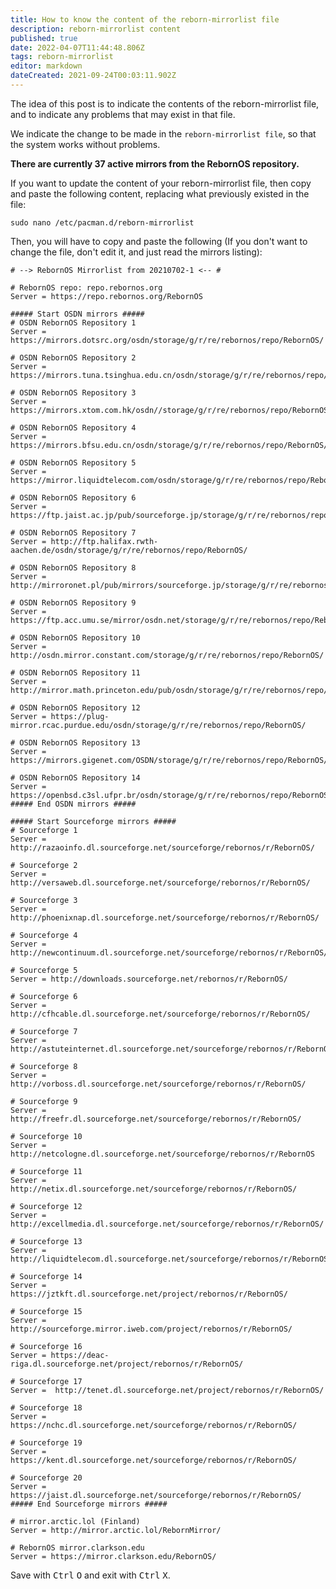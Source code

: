 ```yaml
---
title: How to know the content of the reborn-mirrorlist file
description: reborn-mirrorlist content
published: true
date: 2022-04-07T11:44:48.806Z
tags: reborn-mirrorlist
editor: markdown
dateCreated: 2021-09-24T00:03:11.902Z
---
```


The idea of this post is to indicate the contents of the reborn-mirrorlist file, and to indicate any problems that may exist in that file.

We indicate the change to be made in the `reborn-mirrorlist file`, so that the system works without problems.

**There are currently 37 active mirrors from the RebornOS repository.**

If you want to update the content of your reborn-mirrorlist file, then copy and paste the following content, replacing what previously existed in the file:

```
sudo nano /etc/pacman.d/reborn-mirrorlist
```

Then, you will have to copy and paste the following (If you don't want to change the file, don't edit it, and just read the mirrors listing):

```
# --> RebornOS Mirrorlist from 20210702-1 <-- #

# RebornOS repo: repo.rebornos.org
Server = https://repo.rebornos.org/RebornOS

##### Start OSDN mirrors #####
# OSDN RebornOS Repository 1
Server = https://mirrors.dotsrc.org/osdn/storage/g/r/re/rebornos/repo/RebornOS/

# OSDN RebornOS Repository 2
Server = https://mirrors.tuna.tsinghua.edu.cn/osdn/storage/g/r/re/rebornos/repo/RebornOS/

# OSDN RebornOS Repository 3
Server = https://mirrors.xtom.com.hk/osdn//storage/g/r/re/rebornos/repo/RebornOS/

# OSDN RebornOS Repository 4
Server = https://mirrors.bfsu.edu.cn/osdn/storage/g/r/re/rebornos/repo/RebornOS/

# OSDN RebornOS Repository 5
Server = https://mirror.liquidtelecom.com/osdn/storage/g/r/re/rebornos/repo/RebornOS/

# OSDN RebornOS Repository 6
Server = https://ftp.jaist.ac.jp/pub/sourceforge.jp/storage/g/r/re/rebornos/repo/RebornOS/

# OSDN RebornOS Repository 7
Server = http://ftp.halifax.rwth-aachen.de/osdn/storage/g/r/re/rebornos/repo/RebornOS/

# OSDN RebornOS Repository 8
Server = http://mirroronet.pl/pub/mirrors/sourceforge.jp/storage/g/r/re/rebornos/repo/RebornOS/

# OSDN RebornOS Repository 9
Server = https://ftp.acc.umu.se/mirror/osdn.net/storage/g/r/re/rebornos/repo/RebornOS/

# OSDN RebornOS Repository 10
Server = http://osdn.mirror.constant.com/storage/g/r/re/rebornos/repo/RebornOS/

# OSDN RebornOS Repository 11
Server = http://mirror.math.princeton.edu/pub/osdn/storage/g/r/re/rebornos/repo/RebornOS/

# OSDN RebornOS Repository 12
Server = https://plug-mirror.rcac.purdue.edu/osdn/storage/g/r/re/rebornos/repo/RebornOS/

# OSDN RebornOS Repository 13
Server = https://mirrors.gigenet.com/OSDN/storage/g/r/re/rebornos/repo/RebornOS/

# OSDN RebornOS Repository 14
Server = https://openbsd.c3sl.ufpr.br/osdn/storage/g/r/re/rebornos/repo/RebornOS/
##### End OSDN mirrors #####

##### Start Sourceforge mirrors #####
# Sourceforge 1
Server = http://razaoinfo.dl.sourceforge.net/sourceforge/rebornos/r/RebornOS/

# Sourceforge 2
Server = http://versaweb.dl.sourceforge.net/sourceforge/rebornos/r/RebornOS/

# Sourceforge 3
Server = http://phoenixnap.dl.sourceforge.net/sourceforge/rebornos/r/RebornOS/

# Sourceforge 4
Server = http://newcontinuum.dl.sourceforge.net/sourceforge/rebornos/r/RebornOS/

# Sourceforge 5
Server = http://downloads.sourceforge.net/rebornos/r/RebornOS/

# Sourceforge 6
Server = http://cfhcable.dl.sourceforge.net/sourceforge/rebornos/r/RebornOS/

# Sourceforge 7
Server = http://astuteinternet.dl.sourceforge.net/sourceforge/rebornos/r/RebornOS/

# Sourceforge 8
Server = http://vorboss.dl.sourceforge.net/sourceforge/rebornos/r/RebornOS/

# Sourceforge 9
Server = http://freefr.dl.sourceforge.net/sourceforge/rebornos/r/RebornOS/

# Sourceforge 10
Server = http://netcologne.dl.sourceforge.net/sourceforge/rebornos/r/RebornOS

# Sourceforge 11
Server = http://netix.dl.sourceforge.net/sourceforge/rebornos/r/RebornOS/

# Sourceforge 12
Server = http://excellmedia.dl.sourceforge.net/sourceforge/rebornos/r/RebornOS/

# Sourceforge 13
Server = http://liquidtelecom.dl.sourceforge.net/sourceforge/rebornos/r/RebornOS/

# Sourceforge 14
Server = https://jztkft.dl.sourceforge.net/project/rebornos/r/RebornOS/

# Sourceforge 15
Server = http://sourceforge.mirror.iweb.com/project/rebornos/r/RebornOS/

# Sourceforge 16
Server = https://deac-riga.dl.sourceforge.net/project/rebornos/r/RebornOS/

# Sourceforge 17
Server =  http://tenet.dl.sourceforge.net/project/rebornos/r/RebornOS/

# Sourceforge 18
Server = https://nchc.dl.sourceforge.net/sourceforge/rebornos/r/RebornOS/

# Sourceforge 19
Server = https://kent.dl.sourceforge.net/sourceforge/rebornos/r/RebornOS/

# Sourceforge 20
Server = https://jaist.dl.sourceforge.net/sourceforge/rebornos/r/RebornOS/
##### End Sourceforge mirrors #####

# mirror.arctic.lol (Finland)
Server = http://mirror.arctic.lol/RebornMirror/

# RebornOS mirror.clarkson.edu
Server = https://mirror.clarkson.edu/RebornOS/
```

Save with <kbd>Ctrl</kbd> <kbd>O</kbd> and exit with <kbd>Ctrl</kbd> <kbd>X</kbd>.

